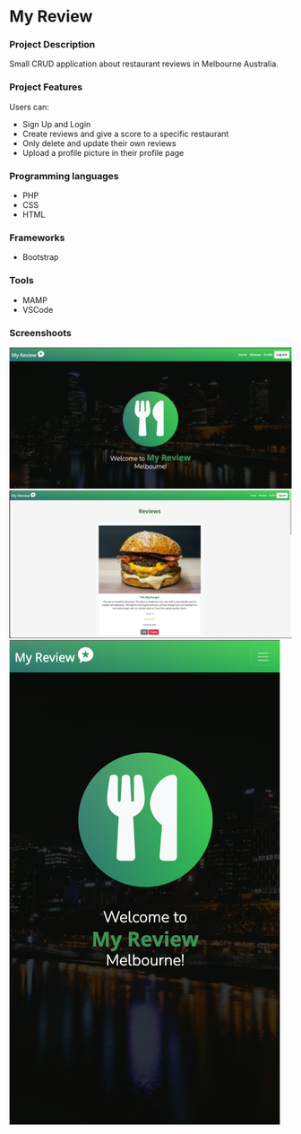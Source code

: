 <h1>My Review</h1>

<h3>Project Description</h3>
Small CRUD application about restaurant reviews in Melbourne Australia.

<h3>Project Features </h3>

Users can:

<ul>
    <li>Sign Up and Login</li>
    <li>Create reviews and give a score to a specific restaurant</li>
    <li>Only delete and update their own reviews</li>
    <li>Upload a profile picture in their profile page</li>
</ul>

<h3>Programming languages</h3>
<ul>
    <li>PHP</li>
    <li>CSS</li>
    <li>HTML</li> 
</ul>

<h3>Frameworks</h3>
<ul>
    <li>Bootstrap</li>
</ul>

<h3>Tools</h3>
<ul>
    <li>MAMP</li>
    <li>VSCode</li>
</ul>

<h3>Screenshoots</h3>
<img src="https://github.com/pamelaposada/my-review/blob/main/screenshoots/my-review-1.png" alt="home page">

<img src="https://github.com/pamelaposada/my-review/blob/main/screenshoots/my-review-2.png" alt="review">

<img src="https://github.com/pamelaposada/my-review/blob/main/screenshoots/my-review-3.png" alt="home">
